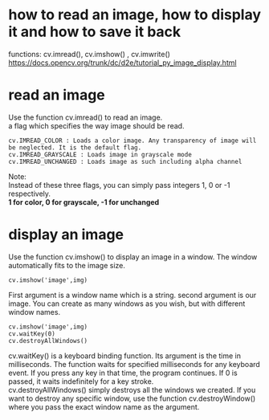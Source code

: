 # how to read an image, how to display it and how to save it back  
functions: cv.imread(), cv.imshow() , cv.imwrite()  
https://docs.opencv.org/trunk/dc/d2e/tutorial_py_image_display.html  

# read an image  
Use the function cv.imread() to read an image.    
a flag which specifies the way image should be read.  

    cv.IMREAD_COLOR : Loads a color image. Any transparency of image will be neglected. It is the default flag.
    cv.IMREAD_GRAYSCALE : Loads image in grayscale mode
    cv.IMREAD_UNCHANGED : Loads image as such including alpha channel

Note:  
Instead of these three flags, you can simply pass integers 1, 0 or -1 respectively.  
<b> 1 for color, 0 for grayscale, -1 for unchanged  </b> 
    
# display an image  
Use the function cv.imshow() to display an image in a window. The window automatically fits to the image size.   

    cv.imshow('image',img)
First argument is a window name which is a string. second argument is our image. You can create as many windows as you wish, but with different window names.   

    cv.imshow('image',img)
    cv.waitKey(0)
    cv.destroyAllWindows()
cv.waitKey() is a keyboard binding function. Its argument is the time in milliseconds. The function waits for specified milliseconds for any keyboard event. If you press any key in that time, the program continues. If 0 is passed, it waits indefinitely for a key stroke.   
cv.destroyAllWindows() simply destroys all the windows we created. If you want to destroy any specific window, use the function cv.destroyWindow() where you pass the exact window name as the argument.      




 
